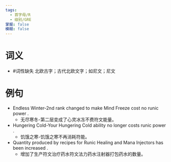 ```yaml
---
tags:
  - 首字母/R
  - 级别/GRE
掌握: false
模糊: false
---
```

# 词义
- #词性缺失 北欧古字；古代北欧文字；如尼文；尼文
# 例句
- Endless Winter-2nd rank changed to make Mind Freeze cost no runic power .
	- 无尽寒冬-第二层变成了心灵冰冻不费符文能量。
- Hungering Cold-Your Hungering Cold ability no longer costs runic power .
	- 饥饿之寒-饥饿之寒不再消耗符能。
- Quantity produced by recipes for Runic Healing and Mana Injectors has been increased .
	- 增加了生产符文治疗药水符文法力药水注射器打包药水的数量。
